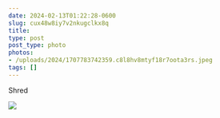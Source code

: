 ```yaml
---
date: 2024-02-13T01:22:28-0600
slug: cux48w8iy7v2nkugclkx8q
title: 
type: post
post_type: photo
photos:
- /uploads/2024/1707783742359.c8l8hv8mtyf18r7oota3rs.jpeg
tags: []
---
```

Shred


![](/uploads/2024/1707783742359.c8l8hv8mtyf18r7oota3rs.jpeg)


